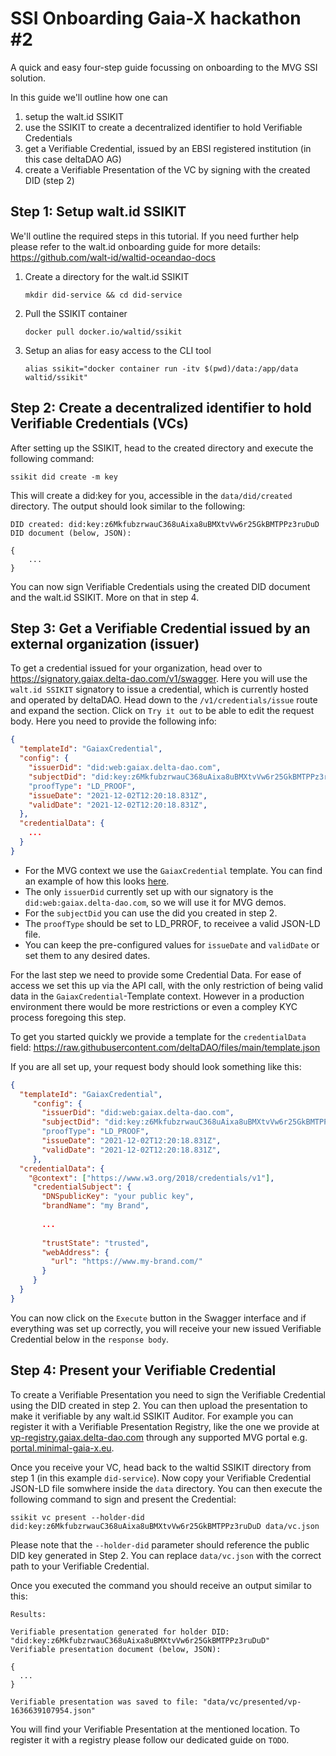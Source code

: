 # SSI Onboarding Gaia-X hackathon #2

A quick and easy four-step guide focussing on onboarding to the MVG SSI solution.

In this guide we'll outline how one can

1. setup the walt.id SSIKIT
2. use the SSIKIT to create a decentralized identifier to hold Verifiable Credentials
3. get a Verifiable Credential, issued by an EBSI registered institution (in this case deltaDAO AG)
4. create a Verifiable Presentation of the VC by signing with the created DID (step 2)

## Step 1: Setup walt.id SSIKIT

We'll outline the required steps in this tutorial. If you need further help please refer to the walt.id onboarding guide for more details: https://github.com/walt-id/waltid-oceandao-docs

1. Create a directory for the walt.id SSIKIT
   ```
   mkdir did-service && cd did-service
   ```
2. Pull the SSIKIT container
   ```
   docker pull docker.io/waltid/ssikit
   ```
3. Setup an alias for easy access to the CLI tool
   ```
   alias ssikit="docker container run -itv $(pwd)/data:/app/data waltid/ssikit"
   ```

## Step 2: Create a decentralized identifier to hold Verifiable Credentials (VCs)

After setting up the SSIKIT, head to the created directory and execute the following command:

```
ssikit did create -m key
```

This will create a did:key for you, accessible in the `data/did/created` directory. The output should look similar to the following:

```
DID created: did:key:z6MkfubzrwauC368uAixa8uBMXtvVw6r25GkBMTPPz3ruDuD
DID document (below, JSON):

{
    ...
}
```

You can now sign Verifiable Credentials using the created DID document and the walt.id SSIKIT. More on that in step 4.

## Step 3: Get a Verifiable Credential issued by an external organization (issuer)

To get a credential issued for your organization, head over to https://signatory.gaiax.delta-dao.com/v1/swagger. Here you will use the `walt.id SSIKIT` signatory to issue a credential, which is currently hosted and operated by deltaDAO. Head down to the `/v1/credentials/issue` route and expand the section. Click on `Try it out` to be able to edit the request body. Here you need to provide the following info:
```json
{
  "templateId": "GaiaxCredential",
  "config": {
    "issuerDid": "did:web:gaiax.delta-dao.com",
    "subjectDid": "did:key:z6MkfubzrwauC368uAixa8uBMXtvVw6r25GkBMTPPz3ruDuD"
    "proofType": "LD_PROOF",
    "issueDate": "2021-12-02T12:20:18.831Z",
    "validDate": "2021-12-02T12:20:18.831Z",
  },
  "credentialData": {
    ...
  }
}
```

- For the MVG context we use the `GaiaxCredential` template. You can find an example of how this looks [here](https://raw.githubusercontent.com/deltaDAO/files/main/vc.json).
- The only `issuerDid` currently set up with our signatory is the `did:web:gaiax.delta-dao.com`, so we will use it for MVG demos.
- For the `subjectDid` you can use the did you created in step 2.
- The `proofType` should be set to LD_PRROF, to receivee a valid JSON-LD file.
- You can keep the pre-configured values for `issueDate` and `validDate` or set them to any desired dates.

For the last step we need to provide some Credential Data. For ease of access we set this up via the API call, with the only restriction of being valid data in the `GaiaxCredential`-Template context. However in a production environment there would be more restrictions or even a compley KYC process foregoing this step.

To get you started quickly we provide a template for the `credentialData` field: https://raw.githubusercontent.com/deltaDAO/files/main/template.json

If you are all set up, your request body should look something like this:
```json
{
  "templateId": "GaiaxCredential",
     "config": {
       "issuerDid": "did:web:gaiax.delta-dao.com",
       "subjectDid": "did:key:z6MkfubzrwauC368uAixa8uBMXtvVw6r25GkBMTPPz3ruDuD"
       "proofType": "LD_PROOF",
       "issueDate": "2021-12-02T12:20:18.831Z",
       "validDate": "2021-12-02T12:20:18.831Z",
     },
  "credentialData": {
    "@context": ["https://www.w3.org/2018/credentials/v1"],
     "credentialSubject": {
       "DNSpublicKey": "your public key",
       "brandName": "my Brand",
       
       ...
       
       "trustState": "trusted",
       "webAddress": {
         "url": "https://www.my-brand.com/"
       }
     }
  }
}
```

You can now click on the `Execute` button in the Swagger interface and if everything was set up correctly, you will receive your new issued Verifiable Credential below in the `response body`.

## Step 4: Present your Verifiable Credential

To create a Verifiable Presentation you need to sign the Verifiable Credential using the DID created in step 2. You can then upload the presentation to make it verifiable by any walt.id SSIKIT Auditor.
For example you can register it with a Verifiable Presentation Registry, like the one we provide at [vp-registry.gaiax.delta-dao.com](vp-registry.gaiax.delta-dao.com) through any supported MVG portal e.g. [portal.minimal-gaia-x.eu](portal.minimal-gaia-x.eu).

Once you receive your VC, head back to the waltid SSIKIT directory from step 1 (in this example `did-service`). Now copy your Verifiable Credential JSON-LD file somwhere inside the `data` directory. You can then execute the following command to sign and present the Credential:

```
ssikit vc present --holder-did did:key:z6MkfubzrwauC368uAixa8uBMXtvVw6r25GkBMTPPz3ruDuD data/vc.json
```

Please note that the `--holder-did` parameter should reference the public DID key generated in Step 2. You can replace `data/vc.json` with the correct path to your Verifiable Credential.

Once you executed the command you should receive an output similar to this:

```
Results:

Verifiable presentation generated for holder DID: "did:key:z6MkfubzrwauC368uAixa8uBMXtvVw6r25GkBMTPPz3ruDuD"
Verifiable presentation document (below, JSON):

{
  ...
}

Verifiable presentation was saved to file: "data/vc/presented/vp-1636639107954.json"
```

You will find your Verifiable Presentation at the mentioned location. To register it with a registry please follow our dedicated guide on `TODO`.
